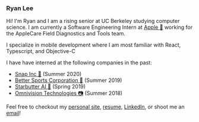### Ryan Lee

Hi!  I'm Ryan and I am a rising senior at UC Berkeley studying computer science.  I am currently a Software Engineering Intern at [Apple 🍎](https://www.apple.com/) working for the AppleCare Field Diagnostics and Tools team.

I specialize in mobile development where I am most familiar with React, Typescript, and Objective-C

I have have interned at the following companies in the past:
- [Snap Inc 👻](https://www.snap.com/en-US/) (Summer 2020)
- [Better Sports Corporation 🍒](https://better.gg/) (Summer 2019)
- [Starbutter AI 💬](https://www.starbutter.com/) (Spring 2019)
- [Omnivision Technologies 📷](https://www.ovt.com/) (Summer 2018)

Feel free to checkout my [personal site](https://ryazlee.github.io/), [resume](https://ryazlee.github.io/files/ryan_lee_resume.pdf), [LinkedIn](https://www.linkedin.com/in/ryazlee/), or shoot me an [email](mailto:ryanjlee@berkeley.edu)!
